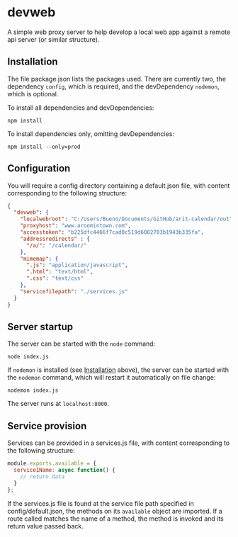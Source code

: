 # devweb

A simple web proxy server to help develop a local web app against a remote api server (or similar structure).

## Installation

The file package.json lists the packages used. There are currently two, the dependency `config`, which is required, and the devDependency `nodemon`, which is optional.

To install all dependencies and devDependencies:

```shell
npm install
```

To install dependencies only, omitting devDependencies:

```shell
npm install --only=prod
```

## Configuration

You will require a config directory containing a default.json file, with content corresponding to the following structure:

```json
{
  "devweb": {
    "localwebroot": "C:/Users/Bueno/Documents/GitHub/arit-calendar/out",
    "proxyhost": "www.aroomintown.com",
    "accesstoken": "b225dfc4466f7cad0c519d6082703b1943b335fa",
    "addressredirects" : {
      "/a/": "/calendar/"
    },
    "mimemap": {
      ".js": "application/javascript",
      ".html": "text/html",
      ".css": "text/css"
    },
    "servicefilepath": "./services.js"
  }
}
```

## Server startup

The server can be started with the `node` command:

```shell
node index.js
```

If `nodemon` is installed (see [Installation](#installation) above), the server can be started with the `nodemon` command, which will restart it automatically on file change:

```shell
nodemon index.js
```

The server runs at `localhost:8000`.

## Service provision

Services can be provided in a services.js file, with content corresponding to the following structure:

```js
module.exports.available = {
  service1Name: async function() {
    // return data
  }
};
```

If the services.js file is found at the service file path specified in config/default.json, the methods on its `available` object are imported. If a route called matches the name of a method, the method is invoked and its return value passed back.
